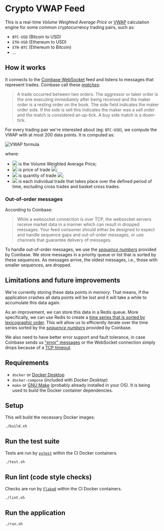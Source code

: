 # Crypto VWAP Feed

This is a real-time _Volume Weighted Average Price_ or [VWAP](https://en.wikipedia.org/wiki/Volume-weighted_average_price) calculation engine for some common cryptocurrency trading pairs, such as:

- `BTC-USD` (Bitcoin to USD)
- `ETH-USD` (Ethereum to USD)
- `ETH-BTC` (Ethereum to Bitcoin)
- ...

## How it works

It connects to the [Coinbase WebSocket](https://docs.pro.coinbase.com/#the-matches-channel) feed and listens to messages that represent trades. Coinbase call these [_matches_](https://docs.pro.coinbase.com/#match):

> A trade occurred between two orders. The aggressor or taker order is the one executing immediately after being received and the maker order is a resting order on the book. The side field indicates the maker order side. If the side is sell this indicates the maker was a sell order and the match is considered an up-tick. A buy side match is a down-tick.

For every trading pair we're interested about (eg: `BTC-USD`), we compute the VWAP with at most 200 data points. It is computed as:

![VWAP formula](https://wikimedia.org/api/rest_v1/media/math/render/svg/6c0a822a0a9e58a127105e818a07061a02851685)

where:

- <img src="https://render.githubusercontent.com/render/math?math=P_{VWAP}"> is the Volume Weighted Average Price;
- <img src="https://render.githubusercontent.com/render/math?math=P_{j}"> is price of trade <img src="https://render.githubusercontent.com/render/math?math=j">;
- <img src="https://render.githubusercontent.com/render/math?math=Q_{j}"> is quantity of trade <img src="https://render.githubusercontent.com/render/math?math=j">;
- <img src="https://render.githubusercontent.com/render/math?math=j"> is each individual trade that takes place over the defined period of time, excluding cross trades and basket cross trades.

### Out-of-order messages

According to Coinbase:

> While a websocket connection is over TCP, the websocket servers receive market data in a manner which can result in dropped messages. Your feed consumer should either be designed to expect and handle sequence gaps and out-of-order messages, or use channels that guarantee delivery of messages.

To handle out-of-order messages, we use the [_sequence numbers_](https://docs.pro.coinbase.com/#sequence-numbers) provided by Coinbase. We store messages in a priority queue or list that is sorted by these sequences. As messages arrive, the oldest messages, i.e., those with smaller sequences, are dropped.

## Limitations and future improvements

We're currently storing these data points _in memory_. That means, if the application crashes all data points will be lost and it will take a while to accumulate this data again.

As an improvement, we can store this data in a Redis queue. More specifically, we can use Redis to create a [time series that is sorted by lexicographic order](https://redislabs.com/redis-best-practices/time-series/lexicographic-sorted-set-time-series/). This will allow us to efficiently iterate over the time series sorted by the [_sequence numbers_](https://docs.pro.coinbase.com/#sequence-numbers) provided by Coinbase.

We also need to have better error support and fault tolerance, in case Coinbase sends us ["error" messages](https://docs.pro.coinbase.com/#protocol-overview) or the WebSocket connection simply drops because of a [TCP timeout](https://en.wikipedia.org/wiki/Fallacies_of_distributed_computing).

## Requirements

- `docker` or [Docker Desktop](https://docs.docker.com/desktop/)
- `docker-compose` (included with _Docker Desktop_)
- `make` or [GNU Make](https://www.gnu.org/software/make/) (probably already installed in your OS). It is being used to build the Docker container dependencies. 

## Setup

This will build the necessary Docker images:

```
./build.sh
```

## Run the test suite

Tests are run by [`pytest`](https://docs.pytest.org/en/stable/) within the CI Docker containers.

```
./test.sh
```

## Run lint (code style checks)

Checks are run by [`Flake8`](https://flake8.pycqa.org/en/latest/) within the CI Docker containers.

```
./lint.sh
```

## Run the application

```
./run.sh
```
